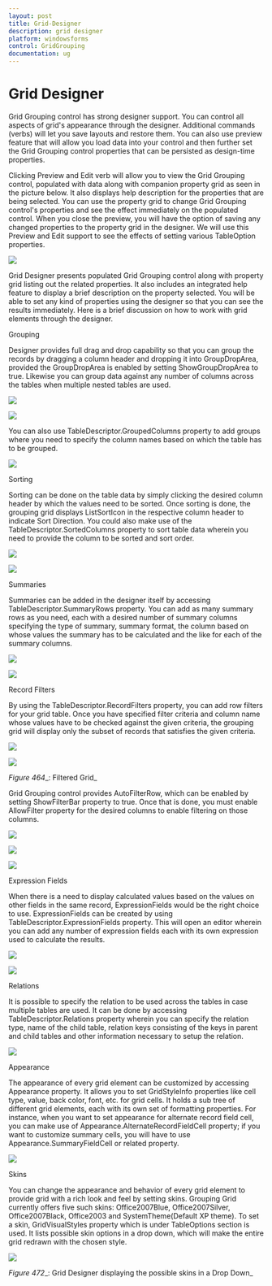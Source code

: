 ```yaml
---
layout: post
title: Grid-Designer
description: grid designer
platform: windowsforms
control: GridGrouping
documentation: ug
---
```


# Grid Designer

Grid Grouping control has strong designer support. You can control all aspects of grid's appearance through the designer. Additional commands (verbs) will let you save layouts and restore them. You can also use preview feature that will allow you load data into your control and then further set the Grid Grouping control properties that can be persisted as design-time properties.

Clicking Preview and Edit verb will allow you to view the Grid Grouping control, populated with data along with companion property grid as seen in the picture below. It also displays help description for the properties that are being selected. You can use the property grid to change Grid Grouping control's properties and see the effect immediately on the populated control. When you close the preview, you will have the option of saving any changed properties to the property grid in the designer. We will use this Preview and Edit support to see the effects of setting various TableOption properties.

 ![](Grid-Designer_images/Grid-Designer_img1.jpeg) 





Grid Designer presents populated Grid Grouping control along with property grid listing out the related properties. It also includes an integrated help feature to display a brief description on the property selected. You will be able to set any kind of properties using the designer so that you can see the results immediately. Here is a brief discussion on how to work with grid elements through the designer.

Grouping

Designer provides full drag and drop capability so that you can group the records by dragging a column header and dropping it into GroupDropArea, provided the GroupDropArea is enabled by setting ShowGroupDropArea to true. Likewise you can group data against any number of columns across the tables when multiple nested tables are used.

 ![](Grid-Designer_images/Grid-Designer_img2.jpeg) 




 ![](Grid-Designer_images/Grid-Designer_img3.jpeg) 





You can also use TableDescriptor.GroupedColumns property to add groups where you need to specify the column names based on which the table has to be grouped.

 ![](Grid-Designer_images/Grid-Designer_img4.jpeg) 





Sorting

Sorting can be done on the table data by simply clicking the desired column header by which the values need to be sorted. Once sorting is done, the grouping grid displays ListSortIcon in the respective column header to indicate Sort Direction. You could also make use of the TableDescriptor.SortedColumns property to sort table data wherein you need to provide the column to be sorted and sort order.

 ![](Grid-Designer_images/Grid-Designer_img5.jpeg) 




 ![](Grid-Designer_images/Grid-Designer_img6.png) 





Summaries

Summaries can be added in the designer itself by accessing TableDescriptor.SummaryRows property. You can add as many summary rows as you need, each with a desired number of summary columns specifying the type of summary, summary format, the column based on whose values the summary has to be calculated and the like for each of the summary columns.



 ![](Grid-Designer_images/Grid-Designer_img7.png) 





 ![](Grid-Designer_images/Grid-Designer_img8.png) 





Record Filters



By using the TableDescriptor.RecordFilters property, you can add row filters for your grid table. Once you have specified filter criteria and column name whose values have to be checked against the given criteria, the grouping grid will display only the subset of records that satisfies the given criteria.

 ![](Grid-Designer_images/Grid-Designer_img9.png) 





 ![](Grid-Designer_images/Grid-Designer_img10.png) 





  _Figure_ _464__: Filtered Grid_



Grid Grouping control provides AutoFilterRow, which can be enabled by setting ShowFilterBar property to true. Once that is done, you must enable AllowFilter property for the desired columns to enable filtering on those columns.

 ![](Grid-Designer_images/Grid-Designer_img11.png) 





 ![](Grid-Designer_images/Grid-Designer_img12.png) 



 ![](Grid-Designer_images/Grid-Designer_img13.png) 





Expression Fields

When there is a need to display calculated values based on the values on other fields in the same record, ExpressionFields would be the right choice to use. ExpressionFields can be created by using TableDescriptor.ExpressionFields property. This will open an editor wherein you can add any number of expression fields each with its own expression used to calculate the results.

![](Grid-Designer_images/Grid-Designer_img14.jpeg) 





 ![](Grid-Designer_images/Grid-Designer_img15.jpeg) 





Relations



It is possible to specify the relation to be used across the tables in case multiple tables are used. It can be done by accessing TableDescriptor.Relations property wherein you can specify the relation type, name of the child table, relation keys consisting of the keys in parent and child tables and other information necessary to setup the relation.

 ![](Grid-Designer_images/Grid-Designer_img16.png) 





Appearance

The appearance of every grid element can be customized by accessing Appearance property. It allows you to set GridStyleInfo properties like cell type, value, back color, font, etc. for grid cells. It holds a sub tree of different grid elements, each with its own set of formatting properties. For instance, when you want to set appearance for alternate record field cell, you can make use of Appearance.AlternateRecordFieldCell property; if you want to customize summary cells, you will have to use Appearance.SummaryFieldCell or related property.

 ![](Grid-Designer_images/Grid-Designer_img17.png) 





Skins

You can change the appearance and behavior of every grid element to provide grid with a rich look and feel by setting skins. Grouping Grid currently offers five such skins: Office2007Blue, Office2007Silver, Office2007Black, Office2003 and SystemTheme(Default XP theme). To set a skin, GridVisualStyles property which is under TableOptions section is used. It lists possible skin options in a drop down, which will make the entire grid redrawn with the chosen style.

 ![](Grid-Designer_images/Grid-Designer_img18.png) 





 _Figure_ _472__: Grid Designer displaying the possible skins in a Drop Down_









